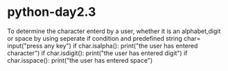 # python-day2.3
To determine the character enterd by a user, whether it is an alphabet,digit or space by using seperate if condition and predefined string
char= input("press any key")
if char.isalpha():
    print("the user has entered character")
if char.isdigit():
    print("the user has entered digit")
if char.isspace():
    print("the user has entered space")
        

